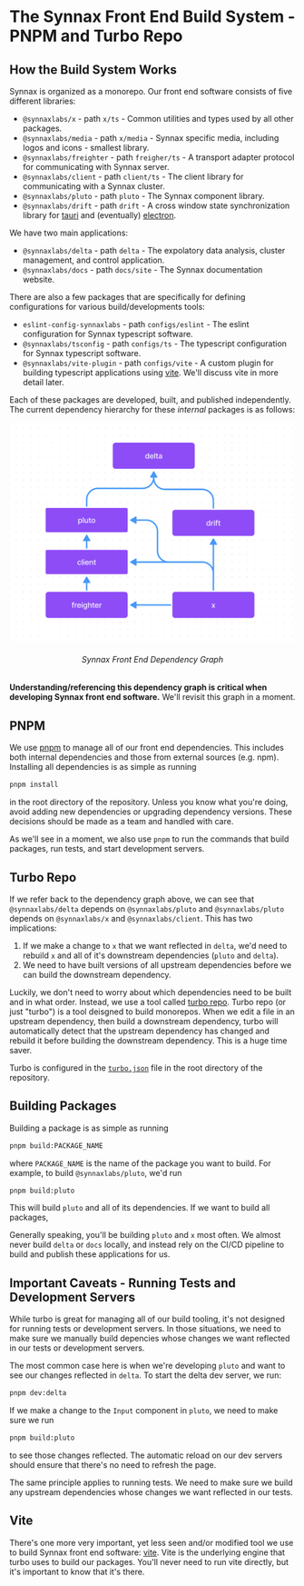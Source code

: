 # The Synnax Front End Build System - PNPM and Turbo Repo

## How the Build System Works

Synnax is organized as a monorepo. Our front end software consists of five different
libraries:

- `@synnaxlabs/x` - path `x/ts` - Common utilities and types used by all other
  packages.
- `@synnaxlabs/media` - path `x/media` - Synnax specific media, including logos and
  icons - smallest library.
- `@synnaxlabs/freighter` - path `freigher/ts` - A transport adapter protocol for
  communicating with Synnax server.
- `@synnaxlabs/client` - path `client/ts` - The client library for communicating
  with a Synnax cluster.
- `@synnaxlabs/pluto` - path `pluto` - The Synnax component library.
- `@synnaxlabs/drift` - path `drift` - A cross window state synchronization library
  for [tauri](https://tauri.studio/) and (eventually) [electron](https://www.electronjs.org/).

We have two main applications:

- `@synnaxlabs/delta` - path `delta` - The expolatory data analysis, cluster management, and
  control application.
- `@synnaxlabs/docs` - path `docs/site` - The Synnax documentation website.

There are also a few packages that are specifically for defining configurations for
various build/developments tools:

- `eslint-config-synnaxlabs` - path `configs/eslint` - The eslint configuration for
  Synnax typescript software.
- `@synnaxlabs/tsconfig` - path `configs/ts` - The typescript configuration for Synnax
  typescript software.
- `@synnaxlabs/vite-plugin` - path `configs/vite` - A custom plugin for building
  typescript applications using [vite](https://vitejs.dev/). We'll discuss vite in
  more detail later.

Each of these packages are developed, built, and published independently. The current
dependency hierarchy for these _internal_ packages is as follows:

<p align="middle">
    <img src="img/build/deps.png" width="500px">
    <h6 align="Middle">Synnax Front End Dependency Graph</h6>
</p>

**Understanding/referencing this dependency graph is critical when developing Synnax
front end software.** We'll revisit this graph in a moment.

## PNPM

We use [pnpm](https://pnpm.js.org/) to manage all of our front end dependencies. This
includes both internal dependencies and those from external sources (e.g. npm).
Installing all dependencies is as simple as running

```bash
pnpm install
```

in the root directory of the repository. Unless you know what you're doing, avoid
adding new dependencies or upgrading dependency versions. These decisions should be
made as a team and handled with care.

As we'll see in a moment, we also use `pnpm` to run the commands that build packages,
run tests, and start development servers.

## Turbo Repo

If we refer back to the dependency graph above, we can see that `@synnaxlabs/delta`
depends on `@synnaxlabs/pluto` and `@synnaxlabs/pluto` depends on `@synnaxlabs/x`
and `@synnaxlabs/client`. This has two implications:

1. If we make a change to `x` that we want reflected in `delta`, we'd need to rebuild
   `x` and all of it's downstream dependencies (`pluto` and `delta`).
2. We need to have built versions of all upstream dependencies before we can build the
   downstream dependency.

Luckily, we don't need to worry about which dependencies need to be built and in what
order. Instead, we use a tool called [turbo repo](https://turbo.fyi/). Turbo repo (or
just "turbo") is a tool deisgned to build monorepos. When we edit a file in an upstream
dependency, then build a downstream dependency, turbo will automatically detect that
the upstream dependency has changed and rebuild it before building the downstream
dependency. This is a huge time saver.

Turbo is configured in the [`turbo.json`](../../turbo.json) file in the root directory
of the repository.

## Building Packages

Building a package is as simple as running

```bash
pnpm build:PACKAGE_NAME
```

where `PACKAGE_NAME` is the name of the package you want to build. For example, to
build `@synnaxlabs/pluto`, we'd run

```bash
pnpm build:pluto
```

This will build `pluto` and all of its dependencies. If we want to build all packages,

Generally speaking, you'll be building `pluto` and `x` most often. We almost never build
`delta` or `docs` locally, and instead rely on the CI/CD pipeline to build and publish
these applications for us.

## Important Caveats - Running Tests and Development Servers

While turbo is great for managing all of our build tooling, it's not designed for
running tests or development servers. In those situations, we need to make sure we
manually build depencies whose changes we want reflected in our tests or development
servers.

The most common case here is when we're developing `pluto` and want to see our changes
reflected in `delta`. To start the delta dev server, we run:

```bash
pnpm dev:delta
```

If we make a change to the `Input` component in `pluto`, we need to make sure we run

```bash
pnpm build:pluto
```

to see those changes reflected. The automatic reload on our dev servers should ensure
that there's no need to refresh the page.

The same principle applies to running tests. We need to make sure we build any
upstream dependencies whose changes we want reflected in our tests.

## Vite

There's one more very important, yet less seen and/or modified tool we use to build
Synnax front end software: [vite](https://vitejs.dev/). Vite is the underlying engine
that turbo uses to build our packages. You'll never need to run vite directly, but it's
important to know that it's there.
